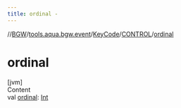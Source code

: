 ```yaml
---
title: ordinal -
---
```

//[BGW](../../../../index.md)/[tools.aqua.bgw.event](../../index.md)/[KeyCode](../index.md)/[CONTROL](index.md)/[ordinal](ordinal.md)



# ordinal  
[jvm]  
Content  
val [ordinal](ordinal.md): [Int](https://kotlinlang.org/api/latest/jvm/stdlib/kotlin/-int/index.html)  



